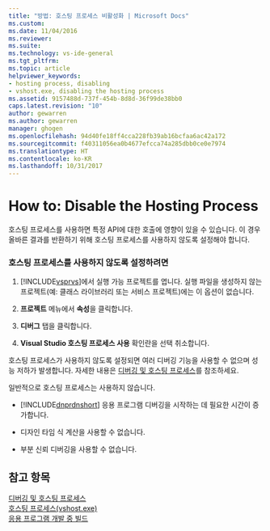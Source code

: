 ```yaml
---
title: "방법: 호스팅 프로세스 비활성화 | Microsoft Docs"
ms.custom: 
ms.date: 11/04/2016
ms.reviewer: 
ms.suite: 
ms.technology: vs-ide-general
ms.tgt_pltfrm: 
ms.topic: article
helpviewer_keywords:
- hosting process, disabling
- vshost.exe, disabling the hosting process
ms.assetid: 9157488d-737f-454b-8d8d-36f99de38bb0
caps.latest.revision: "10"
author: gewarren
ms.author: gewarren
manager: ghogen
ms.openlocfilehash: 94d40fe18ff4cca228fb39ab16bcfaa6ac42a172
ms.sourcegitcommit: f40311056ea0b4677efcca74a285dbb0ce0e7974
ms.translationtype: HT
ms.contentlocale: ko-KR
ms.lasthandoff: 10/31/2017
---
```

# <a name="how-to-disable-the-hosting-process"></a>How to: Disable the Hosting Process
호스팅 프로세스를 사용하면 특정 API에 대한 호출에 영향이 있을 수 있습니다. 이 경우 올바른 결과를 반환하기 위해 호스팅 프로세스를 사용하지 않도록 설정해야 합니다.  
  
### <a name="to-disable-the-hosting-process"></a>호스팅 프로세스를 사용하지 않도록 설정하려면  
  
1.  [!INCLUDE[vsprvs](../code-quality/includes/vsprvs_md.md)]에서 실행 가능 프로젝트를 엽니다. 실행 파일을 생성하지 않는 프로젝트(예: 클래스 라이브러리 또는 서비스 프로젝트)에는 이 옵션이 없습니다.  
  
2.  **프로젝트** 메뉴에서 **속성**을 클릭합니다.  
  
3.  **디버그** 탭을 클릭합니다.  
  
4.  **Visual Studio 호스팅 프로세스 사용** 확인란을 선택 취소합니다.  
  
 호스팅 프로세스가 사용하지 않도록 설정되면 여러 디버깅 기능을 사용할 수 없으며 성능 저하가 발생합니다. 자세한 내용은 [디버깅 및 호스팅 프로세스](../debugger/debugging-and-the-hosting-process.md)를 참조하세요.  
  
 일반적으로 호스팅 프로세스는 사용하지 않습니다.  
  
-   [!INCLUDE[dnprdnshort](../code-quality/includes/dnprdnshort_md.md)] 응용 프로그램 디버깅을 시작하는 데 필요한 시간이 증가합니다.  
  
-   디자인 타임 식 계산을 사용할 수 없습니다.  
  
-   부분 신뢰 디버깅을 사용할 수 없습니다.  
  
## <a name="see-also"></a>참고 항목  
 [디버깅 및 호스팅 프로세스](../debugger/debugging-and-the-hosting-process.md)   
 [호스팅 프로세스(vshost.exe)](../ide/hosting-process-vshost-exe.md)   
 [응용 프로그램 개발 중 빌드](http://msdn.microsoft.com/en-us/c9497d62-3b7b-4449-88e8-cf27acc9efe6)